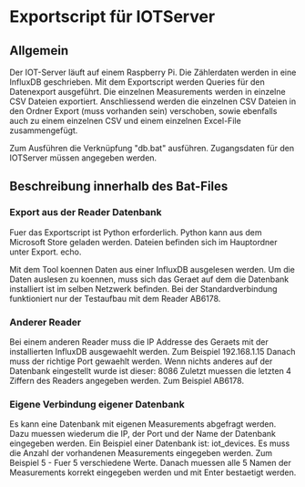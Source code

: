 # Exportscript für IOTServer

## Allgemein
Der IOT-Server läuft auf einem Raspberry Pi. Die Zählerdaten werden in eine InfluxDB geschrieben. 
Mit dem Exportscript werden Queries für den Datenexport ausgeführt. Die einzelnen Measurements werden in einzelne CSV Dateien exportiert.
Anschliessend werden die einzelnen CSV Dateien in den Ordner Export (muss vorhanden sein) verschoben, sowie ebenfalls
auch zu einem einzelnen CSV und einem einzelnen Excel-File zusammengefügt.

Zum Ausführen die Verknüpfung "db.bat" ausführen.
Zugangsdaten für den IOTServer müssen angegeben werden.


## Beschreibung innerhalb des Bat-Files

### Export aus der Reader Datenbank
Fuer das Exportscript ist Python erforderlich.
Python kann aus dem Microsoft Store geladen werden.
Dateien befinden sich im Hauptordner unter Export.
echo.

Mit dem Tool koennen Daten aus einer InfluxDB ausgelesen werden.
Um die Daten auslesen zu koennen, muss sich das Geraet auf dem die Datenbank 
installiert ist im selben Netzwerk befinden.
Bei der Standardverbindung funktioniert nur der Testaufbau mit dem Reader AB6178.


### Anderer Reader
Bei einem anderen Reader muss die IP Addresse des Geraets mit der 
installierten InfluxDB ausgewaehlt werden. Zum Beispiel 192.168.1.15
Danach muss der richtige Port gewaehlt werden. Wenn nichts anderes auf der Datenbank 
eingestellt wurde ist dieser: 8086
Zuletzt muessen die letzten 4 Ziffern des Readers angegeben werden. 
Zum Beispiel AB6178.


### Eigene Verbindung eigener Datenbank
Es kann eine Datenbank mit eigenen Measurements abgefragt werden.
Dazu muessen wiederum die IP, der Port und der Name der Datenbank eingegeben werden. 
Ein Beispiel einer Datenbank ist: iot_devices.
Es muss die Anzahl der vorhandenen Measurements eingegeben werden. Zum Beispiel 5 - Fuer 5 verschiedene Werte.
Danach muessen alle 5 Namen der Measurements korrekt eingegeben werden und 
mit Enter bestaetigt werden.

